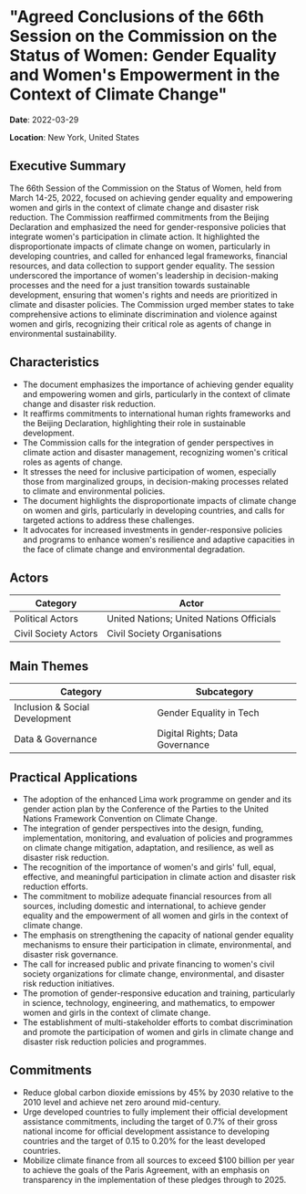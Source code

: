 # "Agreed Conclusions of the 66th Session on the Commission on the Status of Women: Gender Equality and Women's Empowerment in the Context of Climate Change"

**Date**: 2022-03-29

**Location**: New York, United States

## Executive Summary

The 66th Session of the Commission on the Status of Women, held from March 14-25, 2022, focused on achieving gender equality and empowering women and girls in the context of climate change and disaster risk reduction. The Commission reaffirmed commitments from the Beijing Declaration and emphasized the need for gender-responsive policies that integrate women's participation in climate action. It highlighted the disproportionate impacts of climate change on women, particularly in developing countries, and called for enhanced legal frameworks, financial resources, and data collection to support gender equality. The session underscored the importance of women's leadership in decision-making processes and the need for a just transition towards sustainable development, ensuring that women's rights and needs are prioritized in climate and disaster policies. The Commission urged member states to take comprehensive actions to eliminate discrimination and violence against women and girls, recognizing their critical role as agents of change in environmental sustainability.

## Characteristics

- The document emphasizes the importance of achieving gender equality and empowering women and girls, particularly in the context of climate change and disaster risk reduction.
- It reaffirms commitments to international human rights frameworks and the Beijing Declaration, highlighting their role in sustainable development.
- The Commission calls for the integration of gender perspectives in climate action and disaster management, recognizing women's critical roles as agents of change.
- It stresses the need for inclusive participation of women, especially those from marginalized groups, in decision-making processes related to climate and environmental policies.
- The document highlights the disproportionate impacts of climate change on women and girls, particularly in developing countries, and calls for targeted actions to address these challenges.
- It advocates for increased investments in gender-responsive policies and programs to enhance women's resilience and adaptive capacities in the face of climate change and environmental degradation.

## Actors

| Category | Actor |
| --- | --- |
| Political Actors | United Nations; United Nations Officials |
| Civil Society Actors | Civil Society Organisations |

## Main Themes

| Category | Subcategory |
| --- | --- |
| Inclusion & Social Development | Gender Equality in Tech |
| Data & Governance | Digital Rights; Data Governance |

## Practical Applications

- The adoption of the enhanced Lima work programme on gender and its gender action plan by the Conference of the Parties to the United Nations Framework Convention on Climate Change.
- The integration of gender perspectives into the design, funding, implementation, monitoring, and evaluation of policies and programmes on climate change mitigation, adaptation, and resilience, as well as disaster risk reduction.
- The recognition of the importance of women's and girls' full, equal, effective, and meaningful participation in climate action and disaster risk reduction efforts.
- The commitment to mobilize adequate financial resources from all sources, including domestic and international, to achieve gender equality and the empowerment of all women and girls in the context of climate change.
- The emphasis on strengthening the capacity of national gender equality mechanisms to ensure their participation in climate, environmental, and disaster risk governance.
- The call for increased public and private financing to women's civil society organizations for climate change, environmental, and disaster risk reduction initiatives.
- The promotion of gender-responsive education and training, particularly in science, technology, engineering, and mathematics, to empower women and girls in the context of climate change.
- The establishment of multi-stakeholder efforts to combat discrimination and promote the participation of women and girls in climate change and disaster risk reduction policies and programmes.

## Commitments

- Reduce global carbon dioxide emissions by 45% by 2030 relative to the 2010 level and achieve net zero around mid-century.
- Urge developed countries to fully implement their official development assistance commitments, including the target of 0.7% of their gross national income for official development assistance to developing countries and the target of 0.15 to 0.20% for the least developed countries.
- Mobilize climate finance from all sources to exceed $100 billion per year to achieve the goals of the Paris Agreement, with an emphasis on transparency in the implementation of these pledges through to 2025.